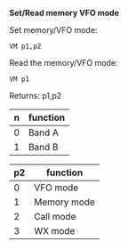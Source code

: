 __Set/Read memory VFO mode__

Set memory/VFO mode:

	VM p1,p2

Read the memory/VFO mode:

	VM p1
	
Returns: p1,p2

|n|function
|---|---|
|0|Band A
|1|Band B

|p2|function
|---|---|
|0|VFO mode
|1|Memory mode
|2|Call mode
|3|WX mode

